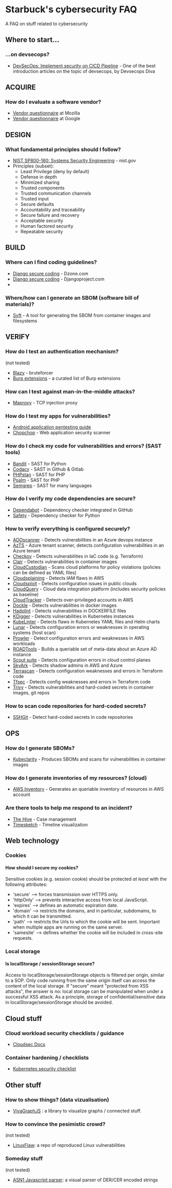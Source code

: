 # Starbuck's cybersecurity FAQ
A FAQ on stuff related to cybersecurity

## Where to start...
### ...on devsecops?
- [DevSecOps: Implement security on CICD Pipeline](https://medium.com/@DevOps-Diva.o/devsecops-implement-security-on-cicd-pipeline-19eb7aa22626) - One of the best introduction articles on the topic of devsecops, by Devsecops Diva

## ACQUIRE
### How do I evaluate a software vendor?
- [Vendor questionnaire](https://docs.google.com/document/d/1idP1gGuEgeinoL6m_hsZ8lQ8wz64BeI-S53n_9kwMkU) at Mozilla
- [Vendor questionnaire](https://github.com/google/vsaq) at Google


## DESIGN
### What fundamental principles should I follow?
- [NIST SP800-160: Systems Security Engineering](https://csrc.nist.gov/publications/detail/sp/800-160/vol-1/final) - nist.gov
- Principles (subset):
  - Least Privilege (deny by default)
  - Defense in depth
  - Minimized sharing
  - Trusted components
  - Trusted communication channels
  - Trusted input
  - Secure defaults
  - Accountability and traceability
  - Secure failure and recovery
  - Acceptable security
  - Human factored security
  - Repeatable security

## BUILD
### Where can I find coding guidelines?
- [Django secure coding](https://dzone.com/articles/protect-your-django-web-application-from-security-1) - Dzone.com
- [Django secure coding](https://docs.djangoproject.com/en/2.1/topics/security/) - Djangoproject.com
- 
### Where/how can I generate an SBOM (software bill of materials)?
- [Syft](https://github.com/anchore/syft) - A tool for generating the SBOM from container images and filesystems

## VERIFY
### How do I test an authentication mechanism?
(not tested)
- [Blazy](https://github.com/s0md3v/Blazy) - bruteforcer
- [Burp extensions](https://github.com/snoopysecurity/awesome-burp-extensions) - a curated list of Burp extensions

### How can I test against man-in-the-middle attacks?
- [Maproxy](https://pypi.org/project/maproxy/) - TCP injection proxy

### How do I test my apps for vulnerabilities?
- [Android application pentesting guide](https://nightowl131.github.io/AAPG/)
- [Chopchop](https://github.com/michelin/ChopChop) - Web application security scanner

### How do I check my code for vulnerabilities and errors? (SAST tools)
- [Bandit](https://github.com/PyCQA/bandit) - SAST for Python
- [Codacy](https://www.codacy.com) - SAST in Github & Gitlab
- [PHPstan](https://github.com/phpstan/phpstan) - SAST for PHP
- [Psalm](https://psalm.dev/docs/running_psalm/installation/) - SAST for PHP
- [Semgrep](https://semgrep.dev/) - SAST for many languages


### How do I verify my code dependencies are secure?
- [Dependabot](https://docs.github.com/en/code-security/dependabot/working-with-dependabot) - Dependency checker integrated in GitHub
- [Safety](https://pypi.org/project/safety/) - Dependency checker for Python

### How to verify everything is configured securely?
- [ADOscanner](https://github.com/azsk/ADOScanner-docs) - Detects vulnerabilities in an Azure devops instance
- [AzTS](https://github.com/azsk/AzTS-docs) - Azure tenant scanner, detects configuration vulnerabilities in an Azure tenant
- [Checkov](https://www.checkov.io/) - Detects vulnerabilities in IaC code (e.g. Terraform)
- [Clair](https://github.com/quay/clair) - Detects vulnerabilities in container images
- [CloudCustodian](https://cloudcustodian.io/) - Scans cloud platforms for policy violations (policies can be defined as YAML files)
- [Cloudsplaining](https://github.com/salesforce/cloudsplaining) - Detects IAM flaws in AWS
- [Cloudsploit](https://github.com/aquasecurity/cloudsploit) - Detects configuration issues in public clouds
- [CloudQuery](https://github.com/quarkslab/kdigger) - Cloud data integration platform (includes security policies as baseline)
- [CloudTracker](https://github.com/duo-labs/cloudtracker) - Detects over-privileged accounts in AWS
- [Dockle](https://github.com/goodwithtech/dockle) - Detects vulnerabilities in docker images
- [Hadolint](https://github.com/hadolint/hadolint) - Detects vulnerabilities in DOCKERFILE files
- [KDigger](https://github.com/quarkslab/kdigger) - Detects vulnerabilities in Kubernetes instances
- [KubeLinter](https://github.com/stackrox/kube-linter) - Detects flaws in Kubernetes YAML files and Helm charts
- [Lunar](https://github.com/lateralblast/lunar) - Detects configuration errors or weaknesses in operating systems (host scan)
- [Prowler](https://github.com/prowler-cloud/prowler) - Detect configuration errors and weaknesses in AWS workloads
- [ROADTools](https://github.com/dirkjanm/ROADtools) - Builds a queriable set of meta-data about an Azure AD instance
- [Scout suite](https://github.com/nccgroup/ScoutSuite) - Detects configuration errors in cloud control planes
- [SkyArk](https://github.com/cyberark/SkyArk) - Detects shadow admins in AWS and Azure
- [Terrascan](https://terrasolid.com/products/terrascan/) - Detects configuration weaknesses and errors in Terraform code
- [Tfsec](https://github.com/aquasecurity/tfsec) - Detects config weaknesses and errors in Terraform code
- [Trivy](https://github.com/aquasecurity/trivy) - Detects vulnerabilities and hard-coded secrets in container images, git repos
 
### How to scan code repositories for hard-coded secrets?
- [SSHGit](https://github.com/eth0izzle/shhgit/) - Detect hard-coded secrets in code repositories

## OPS

### How do I generate SBOMs? 
- [Kubeclarity](https://github.com/openclarity/kubeclarity) - Produces SBOMs and scans for vulnerabilities in container images

### How do I generate inventories of my resources? (cloud)
- [AWS Inventory](https://github.com/nccgroup/aws-inventory) - Generates an queriable inventory of resources in AWS account

### Are there tools to help me respond to an incident?
- [The Hive](https://thehive-project.org/) - Case management
- [Timesketch](https://github.com/google/timesketch) - Timeline visualization

## Web technology 
### Cookies
#### How should I secure my cookies?
Sensitive cookies (e.g. session cookie) should be protected *at least* with the following attributes:
- 'secure' --> forces transmission over HTTPS only.
- 'httpOnly' --> prevents interactive access from local JavaScript.
- 'expires' --> defines an automatic expiration date.
- 'domain' --> restricts the domains, and in particular, subdomains, to which it can be transmitted.
- 'path' --> restricts the Urls to which the cookie will be sent. Important when multiple apps are running on the same server.
- 'samesite' --> defines whether the cookie will be included in cross-site requests.

### Local storage
#### Is localStorage / sessionStorage secure?
Access to localStorage/sessionStorage objects is filtered per origin, similar to a SOP. Only code running from the same origin itself can access the content of the local storage. If "secure" meant "protected from XSS attacks", the answer is no: local storage can be manipulated when under a successful XSS attack. As a principle, storage of confidential/sensitive data in localStorage/sessionStorage should be avoided.

## Cloud stuff
### Cloud workload security checklists / guidance
- [Cloudsec Docs](https://cloudsecdocs.com/)

### Container hardening / checklists
- [Kubernetes security checklist](https://kubernetes.io/docs/concepts/security/security-checklist/)

## Other stuff
### How to show things? (data vizualisation)
- [VivaGraphJS](https://github.com/anvaka/VivaGraphJS) : a library to visualize graphs / connected stuff.

### How to convince the pesimistic crowd?
(not tested)
- [LinuxFlaw](https://github.com/VulnReproduction/LinuxFlaw): a repo of reproduced Linux vulnerabilities

### Someday stuff
(not tested)
- [ASN1 Javascript parser](http://lapo.it/asn1js/): a visual parser of DER/CER encoded strings
